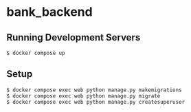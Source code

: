 # bank_backend
## Running Development Servers
```
$ docker compose up
```

## Setup
```
$ docker compose exec web python manage.py makemigrations
$ docker compose exec web python manage.py migrate
$ docker compose exec web python manage.py createsuperuser
```
